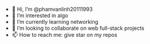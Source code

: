 - 👋 Hi, I’m @phamvanlinh20111993
- 👀 I’m interested in algo
- 🌱 I’m currently learning networking
- 💞️ I’m looking to collaborate on web full-stack projects
- 📫 How to reach me: give star on my repos

<!---
phamvanlinh20111993/phamvanlinh20111993 is a ✨ special ✨ repository because its `README.md` (this file) appears on your GitHub profile.
You can click the Preview link to take a look at your changes.
--->
